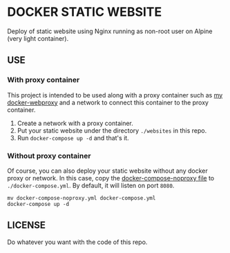 # DOCKER STATIC WEBSITE

Deploy of static website using Nginx running as non-root user on Alpine (very light container).

## USE

### With proxy container

This project is intended to be used along with a proxy container such as [my docker-webproxy](https://gitlab.com/andresouzaabreu/docker-webproxy) and a network to connect this container to the proxy container.

1. Create a network with a proxy container.
2. Put your static website under the directory `./websites` in this repo.
3. Run `docker-compose up -d` and that's it.

### Without proxy container

Of course, you can also deploy your static website without any docker proxy or network. In this case, copy the [docker-compose-noproxy file](./docker-compose-noproxy.yml) to `./docker-compose.yml`. By default, it will listen on port `8080`.

```
mv docker-compose-noproxy.yml docker-compose.yml
docker-compose up -d
```

## LICENSE

Do whatever you want with the code of this repo.
